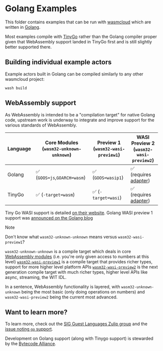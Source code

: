 # Golang Examples

This folder contains examples that can be run with [wasmcloud][wasmcloud] which are written in [Golang][golang].

Most examples compile with [TinyGo][tinygo] rather than the Golang compiler proper given that WebAssembly support landed in TinyGo first and is still slightly better supported there.

## Building individual example actors

Example actors built in Golang can be compiled similarly to any other wasmcloud project:

```console
wash build
```

## WebAssembly support

As WebAssembly is intended to be a "compilation target" for native Golang code, upstream work is underway to integrate and improve support for the various standards of WebAssembly.

| Language | Core Modules (`wasm32-unknown-unknown`) | Preview 1 (`wasm32-wasi-preview1`) | WASI Preview 2 (`wasm32-wasi-preview2`)  |
|----------|-----------------------------------------|------------------------------------|------------------------------------------|
| Golang   | ✅ (`GOOS=js`,`GOARCH=wasm`)            | ✅ (`GOOS=wasip1`)                 | ✅ (requires [adapter][wasi-p2-adapter]) |
| TinyGo   | ✅ (`-target=wasm`)                     | ✅ (`-target=wasi`)                | ✅ (requires [adapter][wasi-p2-adapter]) |

Tiny Go WASI support is detailed [on their website][tinygo-wasi].
Golang WASI preview 1 support was [announced on the Golang blog][golang-blog-wasi]

> [!NOTE]
> Don't know what `wasm32-unknown-unknown` means versus `wasm32-wasi-preview1`?
>
> `wasm32-unknown-unknown` is a compile target which deals in core [WebAssembly modules][wasm-core-modules] (i.e. you're only given access to numbers at this level)
> [`wasm32-wasi-preview1`][wasi-p1] is a compile target that provides richer types, support for more higher level platform APIs
> [`wasm32-wasi-preview2`][wasi-p2] is the next generation compile target with much richer types, higher level APIs like async, streaming, the WIT IDL.
>
> In a sentence, WebAssembly functionality is layered, with `wasm32-unknown-unknown` being the most basic (only doing operations on numbers) and `wasm32-wasi-preview2` being the current most advanced.

## Want to learn more?

To learn more, check out the [SIG Guest Languages Zulip group](https://bytecodealliance.zulipchat.com/#narrow/stream/394175-SIG-Guest-Languages) and the [issue noting `go` support](https://github.com/bytecodealliance/governance/issues/72).

Development on Golang support (along with Tinygo support) is stewarded by the [Bytecode Alliance][bca].

[golang]: https://golang.org
[wasmcloud]: https://wasmcloud.com
[tinygo-wasi]: https://tinygo.org/docs/guides/webassembly/wasi/
[golang-blog-wasi]: https://tip.golang.org/blog/wasi
[wasi-p1]: https://github.com/WebAssembly/WASI/blob/main/legacy/preview1/docs.md
[wasi-p2]: https://github.com/WebAssembly/WASI/blob/main/preview2
[wasi-p2-adapter]: https://github.com/bytecodealliance/wasmtime/tree/main/crates/wasi-preview1-component-adapter
[wasm-core-modules]: https://webassembly.github.io/spec/core/
[bca]: https://bytecodealliance.org/
[tinygo]: https://tinygo.org

